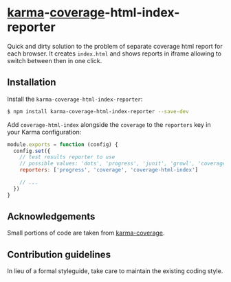 [karma](https://github.com/karma-runner/karma)-[coverage](https://github.com/karma-runner/karma-coverage)-html-index-reporter
=========================

Quick and dirty solution to the problem of separate coverage html report for each browser.
It creates `index.html` and shows reports in iframe allowing to switch between then in one click. 

Installation
------------

Install the `karma-coverage-html-index-reporter`:

```sh
$ npm install karma-coverage-html-index-reporter --save-dev
```

Add `coverage-html-index` alongside the `coverage` to the `reporters` key in your Karma configuration:

```js
module.exports = function (config) {
  config.set({
    // test results reporter to use
    // possible values: 'dots', 'progress', 'junit', 'growl', 'coverage'
    reporters: ['progress', 'coverage', 'coverage-html-index']

    // ...
  })
}  
```

Acknowledgements
----------------

Small portions of code are taken from [karma-coverage](https://github.com/karma-runner/karma-coverage).


Contribution guidelines
-----------------------

In lieu of a formal styleguide, take care to maintain the existing coding style.
